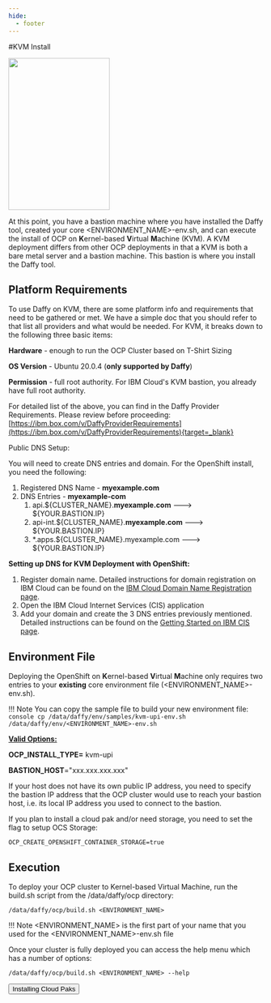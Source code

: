 ```yaml
---
hide:
  - footer
---
```

<script>
  document.title = "Deploy OCP - KVM";
</script>

#KVM Install

<img src='../images/kvm.jpeg'  align="top" width="200"  height="300" style = "float">

At this point, you have a bastion machine where you have installed the Daffy tool, created your core &lt;ENVIRONMENT_NAME&gt;-env.sh, and can execute the install of OCP on **K**ernel-based **V**irtual **M**achine (KVM). A KVM deployment differs from other OCP deployments in that a KVM is both a bare metal server and a bastion machine. This bastion is where you install the Daffy tool.

## Platform Requirements

To use Daffy on KVM, there are some platform info and requirements that need to be gathered or met. We have a simple doc that you should refer to that list all providers and what would be needed. For KVM, it breaks down to the following three basic items:

**Hardware** - enough to run the OCP Cluster based on T-Shirt Sizing

**OS Version** - Ubuntu 20.0.4 (**only supported by Daffy**)

**Permission** - full root authority. For IBM Cloud's KVM bastion, you already have full root authority.

For detailed list of the above, you can find in the Daffy Provider Requirements. Please review before proceeding: [https://ibm.box.com/v/DaffyProviderRequirements](https://ibm.box.com/v/DaffyProviderRequirements){target=_blank}

Public DNS Setup:

You will need to create DNS entries and domain. For the OpenShift install, you need the following:

1. Registered DNS Name - **myexample.com**
2. DNS Entries - **myexample-com**
    1. api.${CLUSTER_NAME}.**myexample.com**        --->    ${YOUR.BASTION.IP}
    2. api-int.${CLUSTER_NAME}.**myexample.com**    --->    ${YOUR.BASTION.IP}
    3. *.apps.${CLUSTER_NAME}.myexample.com         --->    ${YOUR.BASTION.IP}


**Setting up DNS for KVM Deployment with OpenShift:**

1. Register domain name. Detailed instructions for domain registration on IBM Cloud can be found on the [IBM Cloud Domain Name Registration page](https://cloud.ibm.com/catalog/infrastructure/domain_registration).
2. Open the IBM Cloud Internet Services (CIS) application
3. Add your domain and create the 3 DNS entries previously mentioned. Detailed instructions can be found on the [Getting Started on IBM CIS page](https://cloud.ibm.com/docs/cis?topic=cis-getting-started).

## Environment File

Deploying the OpenShift on **K**ernel-based **V**irtual **M**achine only requires two entries to your <b>existing</b> core environment file (<ENVIRONMENT_NAME>-env.sh).

!!! Note
      You can copy the sample file to build your new environment file:
      ``` console
      cp /data/daffy/env/samples/kvm-upi-env.sh /data/daffy/env/<ENVIRONMENT_NAME>-env.sh
      ```

**<u>Valid Options:</u>**

**OCP_INSTALL_TYPE=** kvm-upi

**BASTION_HOST**="xxx.xxx.xxx.xxx"

If your host does not have its own public IP address, you need to specify the bastion IP address that the OCP cluster would use to reach your bastion host, i.e. its local IP address you used to connect to the bastion.

If you plan to install a cloud pak and/or need storage, you need to set the flag to setup OCS Storage:

``` console
OCP_CREATE_OPENSHIFT_CONTAINER_STORAGE=true
```

## Execution

To deploy your OCP cluster to Kernel-based Virtual Machine, run the build.sh script from the /data/daffy/ocp directory:

```console
/data/daffy/ocp/build.sh <ENVIRONMENT_NAME>
```

!!! Note
    &lt;ENVIRONMENT_NAME&gt; is the first part of your name that you used for the &lt;ENVIRONMENT_NAME&gt;-env.sh file

Once your cluster is fully deployed you can access the help menu which has a number of options:

```console
/data/daffy/ocp/build.sh <ENVIRONMENT_NAME> --help
```

<button onclick="location.href='../../Cloud-Paks/'" class="custom-btn btn-7">
Installing Cloud Paks</button>
